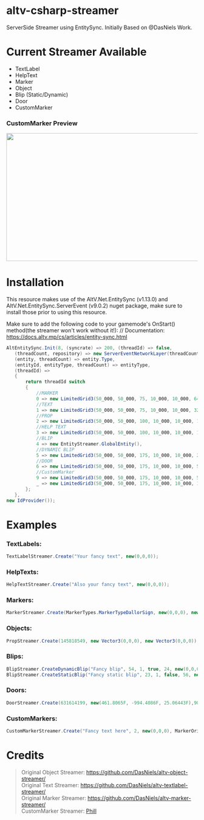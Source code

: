 # altv-csharp-streamer
ServerSide Streamer using EntitySync.
Initially Based on @DasNiels Work.

# Current Streamer Available
- TextLabel
- HelpText
- Marker
- Object
- Blip (Static/Dynamic)
- Door
- CustomMarker

### CustomMarker Preview
<img src="https://user-images.githubusercontent.com/50775241/155850220-e9c88f78-1f93-439d-b3b9-a91a7ad8fe71.png" width="510" height="337">

# Installation
This resource makes use of the AltV.Net.EntitySync (v1.13.0) and AltV.Net.EntitySync.ServerEvent (v9.0.2) nuget package, make sure to install those prior to using this resource.

Make sure to add the following code to your gamemode's OnStart() method(the streamer won't work without it!):
// Documentation: https://docs.altv.mp/cs/articles/entity-sync.html

```cs
AltEntitySync.Init(8, (syncrate) => 200, (threadId) => false,
   (threadCount, repository) => new ServerEventNetworkLayer(threadCount, repository),
   (entity, threadCount) => entity.Type,
   (entityId, entityType, threadCount) => entityType,
   (threadId) =>
   {
	   return threadId switch
	   {
		   //MARKER
		   0 => new LimitedGrid3(50_000, 50_000, 75, 10_000, 10_000, 64),
		   //TEXT
		   1 => new LimitedGrid3(50_000, 50_000, 75, 10_000, 10_000, 32),
		   //PROP
		   2 => new LimitedGrid3(50_000, 50_000, 100, 10_000, 10_000, 1500),
		   //HELP TEXT
		   3 => new LimitedGrid3(50_000, 50_000, 100, 10_000, 10_000, 1),
		   //BLIP
		   4 => new EntityStreamer.GlobalEntity(),
		   //DYNAMIC BLIP
		   5 => new LimitedGrid3(50_000, 50_000, 175, 10_000, 10_000, 200),
		   //DOOR
		   6 => new LimitedGrid3(50_000, 50_000, 175, 10_000, 10_000, 50),
		   //CustomMarker
		   9 => new LimitedGrid3(50_000, 50_000, 175, 10_000, 10_000, 5),
		   _ => new LimitedGrid3(50_000, 50_000, 175, 10_000, 10_000, 115),
	   };
   },
new IdProvider());
```

# Examples
### TextLabels:
```cs
TextLabelStreamer.Create("Your fancy text", new(0,0,0));
```
### HelpTexts:
```cs
HelpTextStreamer.Create("Also your fancy text", new(0,0,0));
```
### Markers:
```cs
MarkerStreamer.Create(MarkerTypes.MarkerTypeDallorSign, new(0,0,0), new(1,1,1));
```
### Objects: 
```cs
PropStreamer.Create(145818549, new Vector3(0,0,0), new Vector3(0,0,0));
```
### Blips:
```cs
BlipStreamer.CreateDynamicBlip("Fancy blip", 54, 1, true, 24, new(0,0,0));
BlipStreamer.CreateStaticBlip("Fancy static blip", 23, 1, false, 56, new(0,0,0));
```
### Doors:
```cs
DoorStreamer.Create(631614199, new(461.8065F, -994.4086F, 25.06443F),90, true);
```
### CustomMarkers:
```cs
CustomMarkerStreamer.Create("Fancy text here", 2, new(0,0,0), MarkerOrientations.ARROW_ON_BOTTOM, 0, 5);
```

# Credits
> Original Object Streamer: https://github.com/DasNiels/altv-object-streamer/ <br/>
> Original Text Streamer: https://github.com/DasNiels/altv-textlabel-streamer/ <br/>
> Original Marker Streamer: https://github.com/DasNiels/altv-marker-streamer/ <br/>
> CustomMarker Streamer: [Phill](https://github.com/Phill030/)

